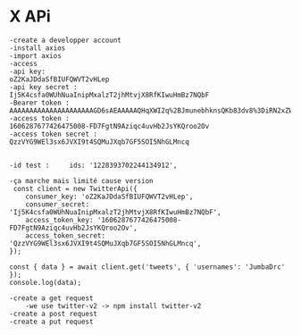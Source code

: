 # X APi
    -create a developper account
    -install axios
    -import axios
    -access
    -api key: 
    oZ2KaJDdaSfBIUFQWVT2vHLep
    -api key secret :
    Ij5K4csfa0WUhNuaInipMxalzT2jhMtvjX8RfKIwuHmBz7NQbF
    -Bearer token : AAAAAAAAAAAAAAAAAAAAAGD6sAEAAAAAQHqXWI2q%2BJmunebhknsQKb83dv8%3DiRN2xZWPKdiiqX4fUNVRCwTyYdtdmiEhVSSdinR7MLHRGp7sqR
    -access token : 
    1606287677426475008-FD7FgtN9Aziqc4uvHb2JsYKQroo2Ov
    -access token secret :
    QzzVYG9WEl3sx6JVXI9t4SQMuJXqb7GF5SOI5NhGLMncq


    -id test :     ids: '1228393702244134912',

    -ça marche mais limité cause version 
     const client = new TwitterApi({
        consumer_key: 'oZ2KaJDdaSfBIUFQWVT2vHLep',
        consumer_secret: 'Ij5K4csfa0WUhNuaInipMxalzT2jhMtvjX8RfKIwuHmBz7NQbF',
        access_token_key: '1606287677426475008-FD7FgtN9Aziqc4uvHb2JsYKQroo2Ov',
        access_token_secret: 'QzzVYG9WEl3sx6JVXI9t4SQMuJXqb7GF5SOI5NhGLMncq',
    });

    const { data } = await client.get('tweets', { 'usernames': 'JumbaDrc' });
    console.log(data);

    -create a get request
        -we use twitter-v2 -> npm install twitter-v2
    -create a post request
    -create a put request
